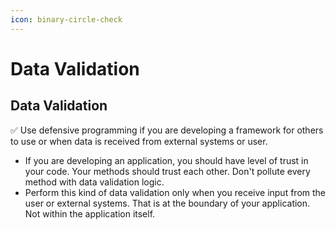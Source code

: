 ```yaml
---
icon: binary-circle-check
---
```


# Data Validation

## Data Validation

✅️  Use defensive programming if you are developing a framework for others to use or when data is received from external systems or user.

* If you are developing an application, you should have level of trust in your code. Your methods should trust each other. Don't pollute every method with data validation logic.&#x20;
* Perform this kind of data validation only when you receive input from the user or external systems. That is at the boundary of your application. Not within the application itself.


